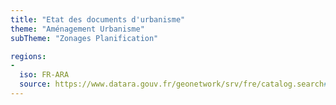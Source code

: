 ```yaml
---
title: "Etat des documents d'urbanisme"
theme: "Aménagement Urbanisme"
subTheme: "Zonages Planification"

regions:
-
  iso: FR-ARA
  source: https://www.datara.gouv.fr/geonetwork/srv/fre/catalog.search#/search?resultType=details&sortBy=relevance&from=1&to=20&fast=index&_content_type=json&any=Etat%20des%20documents%20d'urbanisme
---
```

